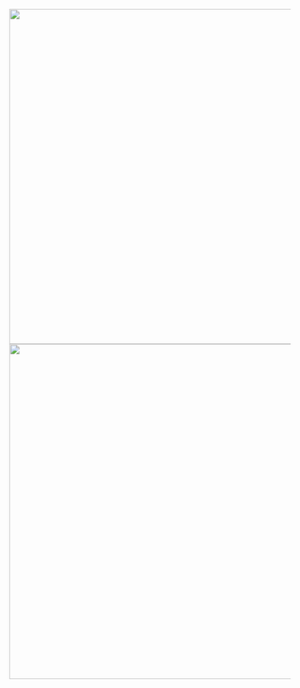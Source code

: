 <a href="https://youtu.be/5MHMJllviV8" target="_blank"><img src="https://i.ibb.co/8XVxKKW/Passo-01-Fluxograma-1.png"  width="600"></a>
<a href="https://heyzine.com/flip-book/efc3623356.html"><img src="https://i.ibb.co/9y2cQqL/Passo-01-Fluxograma-3.png" width="600"></a>

